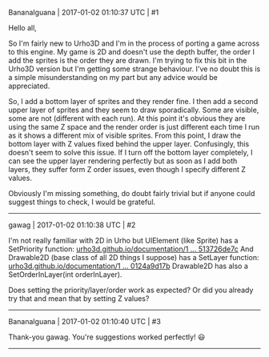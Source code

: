 BananaIguana | 2017-01-02 01:10:37 UTC | #1

Hello all,

So I'm fairly new to Urho3D and I'm in the process of porting a game across to this engine. My game is 2D and doesn't use the depth buffer, the order I add the sprites is the order they are drawn. I'm trying to fix this bit in the Urho3D version but I'm getting some strange behaviour. I've no doubt this is a simple misunderstanding on my part but any advice would be appreciated.

So, I add a bottom layer of sprites and they render fine. I then add a second upper layer of sprites and they seem to draw sporadically. Some are visible, some are not (different with each run). At this point it's obvious they are using the same Z space and the render order is just different each time I run as it shows a different mix of visible sprites. From this point, I draw the bottom layer with Z values fixed behind the upper layer. Confusingly, this doesn't seem to solve this issue. If I turn off the bottom layer completely, I can see the upper layer rendering perfectly but as soon as I add both layers, they suffer form Z order issues, even though I specify different Z values.

Obviously I'm missing something, do doubt fairly trivial but if anyone could suggest things to check, I would be grateful.

-------------------------

gawag | 2017-01-02 01:10:38 UTC | #2

I'm not really familiar with 2D in Urho but UIElement (like Sprite) has a SetPriority function: [urho3d.github.io/documentation/1 ... 513726de7c](http://urho3d.github.io/documentation/1.5/class_urho3_d_1_1_u_i_element.html#a5a2f548ac25ff0b8dbcd51513726de7c)
And Drawable2D (base class of all 2D things I suppose) has a SetLayer function: [urho3d.github.io/documentation/1 ... 0124a9d17b](http://urho3d.github.io/documentation/1.5/class_urho3_d_1_1_drawable2_d.html#ac9f626566fe697b52a9a480124a9d17b)
Drawable2D has also a SetOrderInLayer(int orderInLayer).

Does setting the priority/layer/order work as expected?
Or did you already try that and mean that by setting Z values?

-------------------------

BananaIguana | 2017-01-02 01:10:40 UTC | #3

Thank-you gawag. You're suggestions worked perfectly!  :smiley:

-------------------------

